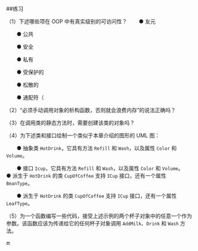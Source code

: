 
##练习

（1）下述哪些项在 OOP 中有真实级别的可访问性？
&emsp;&emsp;● 友元

&emsp;&emsp;● 公共

&emsp;&emsp;● 安全

&emsp;&emsp;● 私有

&emsp;&emsp;● 受保护的

&emsp;&emsp;● 松散的

&emsp;&emsp;● 通配符（

（2）“必须手动调用对象的析构函数，否则就会浪费内存”的说法正确吗？

（3）在调用类的静态方法时，需要创建该类的对象吗？

（4）为下述类和接口绘制一个类似于本章介绍的图形的 UML 图：

&emsp;&emsp;● 抽象类 `HotDrink`，它具有方法 `Refill` 和 `Wash`，以及属性 `Color` 和 `Volume`。

&emsp;&emsp;● 接口 `Icup`，它具有方法 `Refill` 和 `Wash`，以及属性 `Color` 和 `Volume`。&emsp;&emsp;● 派生于 `HotDrink` 的类 `CupOfCoffee` 支持 `ICup` 接口，还有一个属性 `BeanType`。

&emsp;&emsp;● 派生于 `HotDrink` 的类 `CupOfCoffee` 支持 `ICup` 接口，还有一个属性 `LeafType`。

（5）为一个函数编写一些代码，接受上述示例的两个杯子对象中的任意一个作为参数。该函数应该为传递给它的任何杯子对象调用 `AddMilk`、`Drink` 和 `Wash` 方法。


🔚
